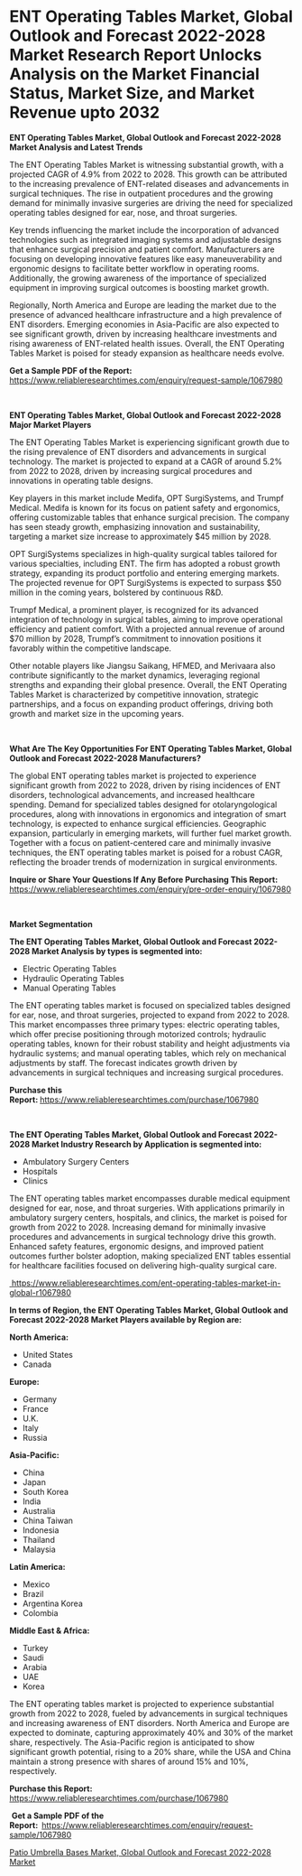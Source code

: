 <p><h1>ENT Operating Tables Market, Global Outlook and Forecast 2022-2028 Market Research Report Unlocks Analysis on the Market Financial Status, Market Size, and Market Revenue upto 2032</h1></p><p><strong>ENT Operating Tables Market, Global Outlook and Forecast 2022-2028 Market Analysis and Latest Trends</strong></p>
<p><p>The ENT Operating Tables Market is witnessing substantial growth, with a projected CAGR of 4.9% from 2022 to 2028. This growth can be attributed to the increasing prevalence of ENT-related diseases and advancements in surgical techniques. The rise in outpatient procedures and the growing demand for minimally invasive surgeries are driving the need for specialized operating tables designed for ear, nose, and throat surgeries.</p><p>Key trends influencing the market include the incorporation of advanced technologies such as integrated imaging systems and adjustable designs that enhance surgical precision and patient comfort. Manufacturers are focusing on developing innovative features like easy maneuverability and ergonomic designs to facilitate better workflow in operating rooms. Additionally, the growing awareness of the importance of specialized equipment in improving surgical outcomes is boosting market growth.</p><p>Regionally, North America and Europe are leading the market due to the presence of advanced healthcare infrastructure and a high prevalence of ENT disorders. Emerging economies in Asia-Pacific are also expected to see significant growth, driven by increasing healthcare investments and rising awareness of ENT-related health issues. Overall, the ENT Operating Tables Market is poised for steady expansion as healthcare needs evolve.</p></p>
<p><strong>Get a Sample PDF of the Report:&nbsp;</strong> <a href="https://www.reliableresearchtimes.com/enquiry/request-sample/1067980?utm_campaign=3261&utm_medium=2&utm_source=Github&utm_content=ia&utm_term=21032025&utm_id=ent-operating-tables-market-global-outlook-and-forecast-2022-2028">https://www.reliableresearchtimes.com/enquiry/request-sample/1067980</a></p>
<p>&nbsp;</p>
<p><strong>ENT Operating Tables Market, Global Outlook and Forecast 2022-2028 Major Market Players</strong></p>
<p><p>The ENT Operating Tables Market is experiencing significant growth due to the rising prevalence of ENT disorders and advancements in surgical technology. The market is projected to expand at a CAGR of around 5.2% from 2022 to 2028, driven by increasing surgical procedures and innovations in operating table designs.</p><p>Key players in this market include Medifa, OPT SurgiSystems, and Trumpf Medical. Medifa is known for its focus on patient safety and ergonomics, offering customizable tables that enhance surgical precision. The company has seen steady growth, emphasizing innovation and sustainability, targeting a market size increase to approximately $45 million by 2028.</p><p>OPT SurgiSystems specializes in high-quality surgical tables tailored for various specialties, including ENT. The firm has adopted a robust growth strategy, expanding its product portfolio and entering emerging markets. The projected revenue for OPT SurgiSystems is expected to surpass $50 million in the coming years, bolstered by continuous R&D.</p><p>Trumpf Medical, a prominent player, is recognized for its advanced integration of technology in surgical tables, aiming to improve operational efficiency and patient comfort. With a projected annual revenue of around $70 million by 2028, Trumpf’s commitment to innovation positions it favorably within the competitive landscape.</p><p>Other notable players like Jiangsu Saikang, HFMED, and Merivaara also contribute significantly to the market dynamics, leveraging regional strengths and expanding their global presence. Overall, the ENT Operating Tables Market is characterized by competitive innovation, strategic partnerships, and a focus on expanding product offerings, driving both growth and market size in the upcoming years.</p></p>
<p>&nbsp;</p>
<p><strong>What Are The Key Opportunities For ENT Operating Tables Market, Global Outlook and Forecast 2022-2028 Manufacturers?</strong></p>
<p><p>The global ENT operating tables market is projected to experience significant growth from 2022 to 2028, driven by rising incidences of ENT disorders, technological advancements, and increased healthcare spending. Demand for specialized tables designed for otolaryngological procedures, along with innovations in ergonomics and integration of smart technology, is expected to enhance surgical efficiencies. Geographic expansion, particularly in emerging markets, will further fuel market growth. Together with a focus on patient-centered care and minimally invasive techniques, the ENT operating tables market is poised for a robust CAGR, reflecting the broader trends of modernization in surgical environments.</p></p>
<p><strong>Inquire or Share Your Questions If Any Before Purchasing This Report:</strong> <a href="https://www.reliableresearchtimes.com/enquiry/pre-order-enquiry/1067980?utm_campaign=3261&utm_medium=2&utm_source=Github&utm_content=ia&utm_term=21032025&utm_id=ent-operating-tables-market-global-outlook-and-forecast-2022-2028">https://www.reliableresearchtimes.com/enquiry/pre-order-enquiry/1067980</a></p>
<p>&nbsp;</p>
<p><strong>Market Segmentation</strong></p>
<p><strong>The ENT Operating Tables Market, Global Outlook and Forecast 2022-2028 Market Analysis by types is segmented into:</strong></p>
<p><ul><li>Electric Operating Tables</li><li>Hydraulic Operating Tables</li><li>Manual Operating Tables</li></ul></p>
<p><p>The ENT operating tables market is focused on specialized tables designed for ear, nose, and throat surgeries, projected to expand from 2022 to 2028. This market encompasses three primary types: electric operating tables, which offer precise positioning through motorized controls; hydraulic operating tables, known for their robust stability and height adjustments via hydraulic systems; and manual operating tables, which rely on mechanical adjustments by staff. The forecast indicates growth driven by advancements in surgical techniques and increasing surgical procedures.</p></p>
<p><strong>Purchase this Report:&nbsp;</strong><a href="https://www.reliableresearchtimes.com/purchase/1067980?utm_campaign=3261&utm_medium=2&utm_source=Github&utm_content=ia&utm_term=21032025&utm_id=ent-operating-tables-market-global-outlook-and-forecast-2022-2028">https://www.reliableresearchtimes.com/purchase/1067980</a></p>
<p>&nbsp;</p>
<p><strong>The ENT Operating Tables Market, Global Outlook and Forecast 2022-2028 Market Industry Research by Application is segmented into:</strong></p>
<p><ul><li>Ambulatory Surgery Centers</li><li>Hospitals</li><li>Clinics</li></ul></p>
<p><p>The ENT operating tables market encompasses durable medical equipment designed for ear, nose, and throat surgeries. With applications primarily in ambulatory surgery centers, hospitals, and clinics, the market is poised for growth from 2022 to 2028. Increasing demand for minimally invasive procedures and advancements in surgical technology drive this growth. Enhanced safety features, ergonomic designs, and improved patient outcomes further bolster adoption, making specialized ENT tables essential for healthcare facilities focused on delivering high-quality surgical care.</p></p>
<p><a href="https://www.reliableresearchtimes.com/ent-operating-tables-market-in-global-r1067980?utm_campaign=3261&utm_medium=2&utm_source=Github&utm_content=ia&utm_term=21032025&utm_id=ent-operating-tables-market-global-outlook-and-forecast-2022-2028">&nbsp;https://www.reliableresearchtimes.com/ent-operating-tables-market-in-global-r1067980</a></p>
<p><strong>In terms of Region, the ENT Operating Tables Market, Global Outlook and Forecast 2022-2028 Market Players available by Region are:</strong></p>
<p>
    <p> <strong> North America: </strong>
        <ul>
            <li>United States</li>
            <li>Canada</li>
        </ul>
        </p> 
    <p> <strong> Europe: </strong>
        <ul>
            <li>Germany</li>
            <li>France</li>
            <li>U.K.</li>
            <li>Italy</li>
            <li>Russia</li>
        </ul>
        </p> 
    <p> <strong> Asia-Pacific: </strong>
        <ul>
            <li>China</li>
            <li>Japan</li>
            <li>South Korea</li>
            <li>India</li>
            <li>Australia</li>
            <li>China Taiwan</li>
            <li>Indonesia</li>
            <li>Thailand</li>
            <li>Malaysia</li>
        </ul>
        </p> 
    <p> <strong> Latin America: </strong>
        <ul>
            <li>Mexico</li>
            <li>Brazil</li>
            <li>Argentina Korea</li>
            <li>Colombia</li>
        </ul>
        </p> 
    <p> <strong> Middle East & Africa: </strong>
        <ul>
            <li>Turkey</li>
            <li>Saudi</li>
            <li>Arabia</li>
            <li>UAE</li>
            <li>Korea</li>
        </ul>
    </p>
    </p>
<p><p>The ENT operating tables market is projected to experience substantial growth from 2022 to 2028, fueled by advancements in surgical techniques and increasing awareness of ENT disorders. North America and Europe are expected to dominate, capturing approximately 40% and 30% of the market share, respectively. The Asia-Pacific region is anticipated to show significant growth potential, rising to a 20% share, while the USA and China maintain a strong presence with shares of around 15% and 10%, respectively.</p></p>
<p><strong>Purchase this Report: </strong><a href="https://www.reliableresearchtimes.com/purchase/1067980?utm_campaign=3261&utm_medium=2&utm_source=Github&utm_content=ia&utm_term=21032025&utm_id=ent-operating-tables-market-global-outlook-and-forecast-2022-2028">https://www.reliableresearchtimes.com/purchase/1067980</a></p>
<p>&nbsp;<strong>Get a Sample PDF of the Report:&nbsp;&nbsp;</strong><a href="https://www.reliableresearchtimes.com/enquiry/request-sample/1067980?utm_campaign=3261&utm_medium=2&utm_source=Github&utm_content=ia&utm_term=21032025&utm_id=ent-operating-tables-market-global-outlook-and-forecast-2022-2028">https://www.reliableresearchtimes.com/enquiry/request-sample/1067980</a></p>
<p><strong></strong></p>
<p><p><a href="https://github.com/spoorsusama/Market-Research-Report-List-1/blob/main/patio-umbrella-bases-market-global-outlook-and-forecast-2022-2028-market.md?utm_campaign=3261&utm_medium=2&utm_source=Github&utm_content=ia&utm_term=21032025&utm_id=ent-operating-tables-market-global-outlook-and-forecast-2022-2028">Patio Umbrella Bases Market, Global Outlook and Forecast 2022-2028 Market</a></p></p>